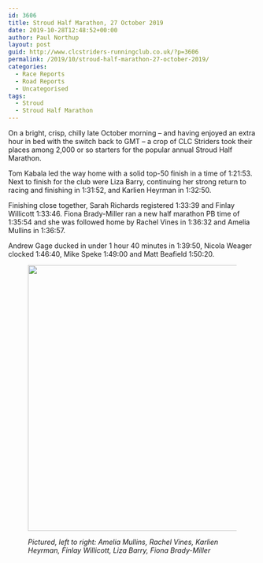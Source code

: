 ```yaml
---
id: 3606
title: Stroud Half Marathon, 27 October 2019
date: 2019-10-28T12:48:52+00:00
author: Paul Northup
layout: post
guid: http://www.clcstriders-runningclub.co.uk/?p=3606
permalink: /2019/10/stroud-half-marathon-27-october-2019/
categories:
  - Race Reports
  - Road Reports
  - Uncategorised
tags:
  - Stroud
  - Stroud Half Marathon
---
```

On a bright, crisp, chilly late October morning – and having enjoyed an extra hour in bed with the switch back to GMT – a crop of CLC Striders took their places among 2,000 or so starters for the popular annual Stroud Half Marathon.

Tom Kabala led the way home with a solid top-50 finish in a time of 1:21:53. Next to finish for the club were Liza Barry, continuing her strong return to racing and finishing in 1:31:52, and Karlien Heyrman in 1:32:50.

Finishing close together, Sarah Richards registered 1:33:39 and Finlay Willicott 1:33:46. Fiona Brady-Miller ran a new half marathon PB time of 1:35:54 and she was followed home by Rachel Vines in 1:36:32 and Amelia Mullins in 1:36:57.&nbsp;&nbsp;&nbsp;&nbsp;&nbsp;

Andrew Gage ducked in under 1 hour 40 minutes in 1:39:50, Nicola Weager clocked 1:46:40, Mike Speke 1:49:00 and Matt Beafield 1:50:20.<figure class="wp-block-image is-resized">

<img src="http://www.clcstriders-runningclub.co.uk/wplive/wp-content/uploads/2019/10/74452639_10220658545478905_1894733786227146752_n.jpg" alt="" class="wp-image-3608" width="720" height="540" srcset="http://www.clcstriders-runningclub.co.uk/wplive/wp-content/uploads/2019/10/74452639_10220658545478905_1894733786227146752_n.jpg 960w, http://www.clcstriders-runningclub.co.uk/wplive/wp-content/uploads/2019/10/74452639_10220658545478905_1894733786227146752_n-300x225.jpg 300w, http://www.clcstriders-runningclub.co.uk/wplive/wp-content/uploads/2019/10/74452639_10220658545478905_1894733786227146752_n-768x576.jpg 768w" sizes="(max-width: 720px) 100vw, 720px" /> <figcaption>_Pictured, left to right: Amelia Mullins, Rachel Vines, Karlien Heyrman, Finlay Willicott, Liza Barry, Fiona Brady-Miller_</figcaption></figure>